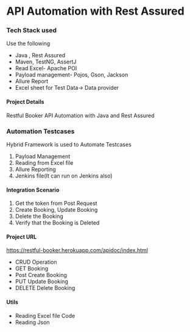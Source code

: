 # API Automation with Rest Assured

### Tech Stack used

Use the following
 - Java , Rest Assured
 - Maven, TestNG, AssertJ
 - Read Excel- Apache POI
 - Payload management- Pojos, Gson, Jackson
 - Allure Report
 - Excel sheet for Test Data-> Data provider

#### Project Details
Restful Booker API Automation with Java and Rest Assured
### Automation  Testcases
 Hybrid Framework is used to Automate Testcases
1. Payload Management
2. Reading from Excel file
3. Allure Reporting
4. Jenkins file(It can run on Jenkins also)

#### Integration Scenario
 1. Get the token from Post Request
 2. Create Booking, Update Booking
 3. Delete the Booking
 4. Verify that the Booking is Deleted

#### Project URL
https://restful-booker.herokuapp.com/apidoc/index.html

 -  CRUD Operation
 -  GET Booking
 -  Post Create  Booking
 -  PUT Update Booking
 -  DELETE Delete Booking


#### Utils
  - Reading Excel file Code
  -  Reading Json


